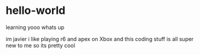 # hello-world
learning
yooo whats up

im javier i like playing r6 and apex on Xbox
and this coding stuff is all super new to me so its pretty cool
